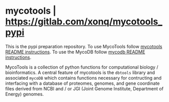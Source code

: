 # mycotools | https://gitlab.com/xonq/mycotools_pypi

This is the pypi preparation repository. To use MycoTools follow [mycotools README instructions](https://gitlab.com/xonq/mycotools_scripts/-/tree/master/). To use the MycoDB follow [mycodb README instructions](https://gitlab.com/xonq/mycodb/-/tree/master/).

MycoTools is a collection of python functions for computational biology / bioinformatics. 
A central feature of mycotools is the `dbtools` library and associated `mycoDB` which contains functions necessary for contructing and
interfacing with a database of proteomes, genomes, and gene coordinate files derived from NCBI and / or JGI
(Joint Genome Institute, Department of Energy) genomes.
